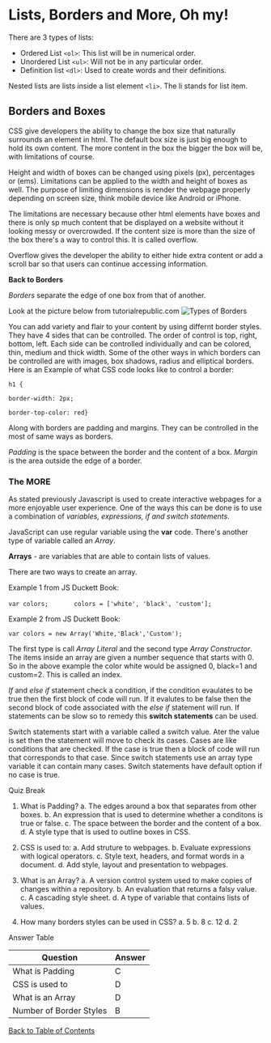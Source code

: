 # Lists, Borders and More, Oh my!

There are 3 types of lists:
* Ordered List ```<ol>```: This list will be in numerical order.
* Unordered List ```<ul>```: Will not be in any particular order.
* Definition list ```<dl>```: Used to create words and their definitions.

Nested lists are lists inside a list element ```<li>```. The li stands for list item.

## Borders and Boxes

CSS give developers the ability to change the box size that naturally surrounds an element in html. The default box size is just big enough to hold its own content. The more content in the box the bigger the box will be, with limitations of course. 

Height and width of boxes can be changed using pixels (px), percentages or (ems). Limitations can be applied to the width and height of boxes as well. The purpose of limiting dimensions is render the webpage properly depending on screen size, think mobile device like Android or iPhone. 

The limitations are necessary because other html elements have boxes and there is only sp much content that be displayed on a website without it looking messy or overcrowded. If the content size is more than the size of the box there's a way to control this. It is called overflow.

Overflow gives the developer the ability to either hide extra content or add a scroll bar so that users can continue accessing information.

**Back to Borders**

*Borders* separate the edge of one box from that of another.

Look at the picture below from tutorialrepublic.com
![Types of Borders](https://www.tutorialrepublic.com/lib/images/css-border-style.png)

You can add variety and flair to your content by using differnt border styles.
They have 4 sides that can be controlled. The order of control is top, right, bottom, left. Each side can be controlled individually and can be colored, thin, medium and thick width. Some of the other ways in which borders can be controlled are with images, box shadows, radius and elliptical borders. Here is an Example of what CSS code looks like to control a border:

  ```h1 {```

  ```border-width: 2px;```

  ```border-top-color: red}```

Along with borders are padding and margins. They can be controlled in the most of same ways as borders.

*Padding* is the space between the border and the content of a box.
*Margin* is the area outside the edge of a border.

### The MORE

As stated previously Javascript is used to create interactive webpages for a more enjoyable user experience. One of the ways this can be done is to use a combination of *variables, expressions, if and switch statements*.

JavaScript can use regular variable using the **var** code. There's another type of variable called an *Array*.

**Arrays** - are variables that are able to contain lists of values.

There are two ways to create an array.

Example 1 from JS Duckett Book:

```var colors;```
      ```     ```
        ``` colors = ['white', 'black', 'custom'];```

Example 2 from JS Duckett Book:

```var colors = new Array('White,'Black','Custom');```

The first type is call *Array Literal* and the second type *Array Constructor*.
The items inside an array are given a number sequence that starts with 0. So in the above example the color white would be assigned 0, black=1 and custom=2. This is called an index.

*If* and *else if* statement check a condition, if the condition evaulates to be true then the first block of code will run. If it evalutes to be false then the second block of code associated with the *else if* statement will run. If statements can be slow so to remedy this **switch statements** can be used.

Switch statements start with a variable called a switch value. Ater the value is set then the statement will move to check its cases. Cases are like conditions that are checked. If the case is true then a block of code will run that corresponds to that case. Since switch statements use an array type variable it can contain many cases. Switch statements have default option if no case is true. 

Quiz Break

1. What is Padding?
  a. The edges around a box that separates from other boxes.
  b. An expression that is used to determine whether a conditons is true or false.
  c. The space between the border and the content of a box.
  d. A style type that is used to outline boxes in CSS.

2. CSS is used to:
  a. Add struture to webpages.
  b. Evaluate expressions with logical operators.
  c. Style text, headers, and format words in a document.
  d. Add style, layout and presentation to webpages.

3. What is an Array?
  a. A version control system used to make copies of changes within a repository.
  b. An evaluation that returns a falsy value.
  c. A cascading style sheet.
  d. A type of variable that contains lists of values.

4. How many borders styles can be used in CSS?
  a. 5
  b. 8
  c. 12
  d. 2

Answer Table

Question | Answer
---------|-------
What is Padding | C
CSS is used to | D
What is an Array | D
Number of Border Styles | B

[Back to Table of Contents](/README.md)